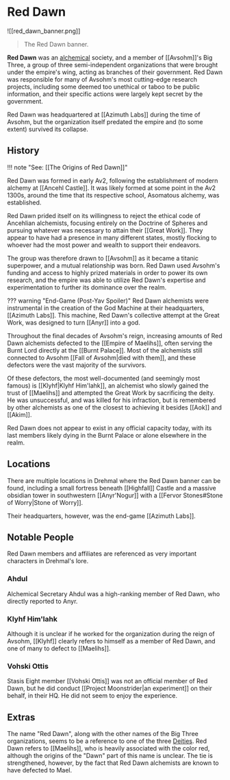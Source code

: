 # Red Dawn

![[red_dawn_banner.png]]
> The Red Dawn banner.

**Red Dawn** was an [alchemical](/Lore/Magic/Alchemy/) society, and a member of [[Avsohm]]'s Big Three, a group of three semi-independent organizations that were brought under the empire's wing, acting as branches of their government. Red Dawn was responsible for many of Avsohm's most cutting-edge research projects, including some deemed too unethical or taboo to be public information, and their specific actions were largely kept secret by the government.

Red Dawn was headquartered at [[Azimuth Labs]] during the time of Avsohm, but the organization itself predated the empire and (to some extent) survived its collapse.

## History

!!! note "See: [[The Origins of Red Dawn]]"

Red Dawn was formed in early Av2, following the establishment of modern alchemy at [[Ancehl Castle]]. It was likely formed at some point in the Av2 1300s, around the time that its respective school, Asomatous alchemy, was established. 

Red Dawn prided itself on its willingness to reject the ethical code of Ancehlian alchemists, focusing entirely on the Doctrine of Spheres and pursuing whatever was necessary to attain their [[Great Work]]. They appear to have had a presence in many different states, mostly flocking to whoever had the most power and wealth to support their endeavors.

The group was therefore drawn to [[Avsohm]] as it became a titanic superpower, and a mutual relationship was born. Red Dawn used Avsohm's funding and access to highly prized materials in order to power its own research, and the empire was able to utilize Red Dawn's expertise and experimentation to further its dominance over the realm.

??? warning "End-Game (Post-Yav Spoiler)"
    Red Dawn alchemists were instrumental in the creation of the God Machine at their headquarters, [[Azimuth Labs]]. This machine, Red Dawn's collective attempt at the Great Work, was designed to turn [[Anyr]] into a god.

Throughout the final decades of Avsohm's reign, increasing amounts of Red Dawn alchemists defected to the [[Empire of Maelihs]], often serving the Burnt Lord directly at the [[Burnt Palace]]. Most of the alchemists still connected to Avsohm [[Fall of Avsohm|died with them]], and these defectors were the vast majority of the survivors.

Of these defectors, the most well-documented (and seemingly most famous) is [[Klyhf|Klyhf Him'lahk]], an alchemist who slowly gained the trust of [[Maelihs]] and attempted the Great Work by sacrificing the deity. He was unsuccessful, and was killed for his infraction, but is remembered by other alchemists as one of the closest to achieving it besides [[Aok]] and [[Akim]].

Red Dawn does not appear to exist in any official capacity today, with its last members likely dying in the Burnt Palace or alone elsewhere in the realm.

## Locations

There are multiple locations in Drehmal where the Red Dawn banner can be found, including a small fortress beneath [[Highfall]] Castle and a massive obsidian tower in southwestern [[Anyr'Nogur]] with a [[Fervor Stones#Stone of Worry|Stone of Worry]]. 

Their headquarters, however, was the end-game [[Azimuth Labs]].

## Notable People

Red Dawn members and affiliates are referenced as very important characters in Drehmal's lore.

### Ahdul

Alchemical Secretary Ahdul was a high-ranking member of Red Dawn, who directly reported to Anyr.

### Klyhf Him'lahk

Although it is unclear if he worked for the organization during the reign of Avsohm, [[Klyhf]] clearly refers to himself as a member of Red Dawn, and one of many to defect to [[Maelihs]].

### Vohski Ottis

Stasis Eight member [[Vohski Ottis]] was not an official member of Red Dawn, but he did conduct [[Project Moonstrider|an experiment]] on their behalf, in their HQ. He did not seem to enjoy the experience.

## Extras

The name "Red Dawn", along with the other names of the Big Three organizations, seems to be a reference to one of the three [Deities](/Lore/Higher_Beings/Deities/). Red Dawn refers to [[Maelihs]], who is heavily associated with the color red, although the origins of the "Dawn" part of this name is unclear. The tie is strengthened, however, by the fact that Red Dawn alchemists are known to have defected to Mael.
